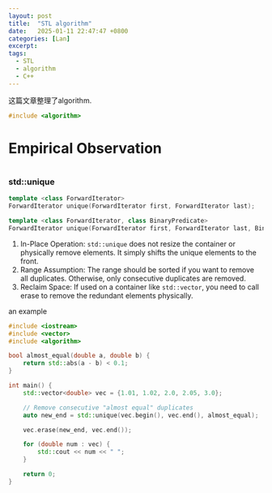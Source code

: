 ```yaml
---
layout: post
title:  "STL algorithm"
date:   2025-01-11 22:47:47 +0800
categories: [Lan]
excerpt: 
tags:
  - STL
  - algorithm
  - C++
---
```


这篇文章整理了algorithm.

```C++
#include <algorithm>
```


# Empirical Observation

#
### std::unique
```C++
template <class ForwardIterator>
ForwardIterator unique(ForwardIterator first, ForwardIterator last);

template <class ForwardIterator, class BinaryPredicate>
ForwardIterator unique(ForwardIterator first, ForwardIterator last, BinaryPredicate pred);
```
1. In-Place Operation: `std::unique` does not resize the container or physically remove elements. It simply shifts the unique elements to the front.
2. Range Assumption: The range should be sorted if you want to remove all duplicates. Otherwise, only consecutive duplicates are removed.
3. Reclaim Space: If used on a container like `std::vector`, you need to call erase to remove the redundant elements physically.

an example
```C++
#include <iostream>
#include <vector>
#include <algorithm>

bool almost_equal(double a, double b) {
    return std::abs(a - b) < 0.1;
}

int main() {
    std::vector<double> vec = {1.01, 1.02, 2.0, 2.05, 3.0};

    // Remove consecutive "almost equal" duplicates
    auto new_end = std::unique(vec.begin(), vec.end(), almost_equal);

    vec.erase(new_end, vec.end());

    for (double num : vec) {
        std::cout << num << " ";
    }

    return 0;
}
```